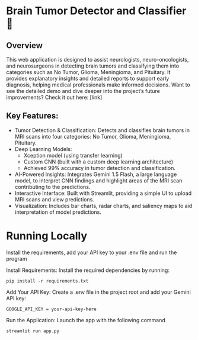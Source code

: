 # Brain Tumor Detector and Classifier 🧠
## Overview
This web application is designed to assist neurologists, neuro-oncologists, and neurosurgeons in detecting brain tumors and classifying them into categories such as No Tumor, Glioma, Meningioma, and Pituitary. It provides explanatory insights and detailed reports to support early diagnosis, helping medical professionals make informed decisions.
Want to see the detailed demo and dive deeper into the project’s future improvements? Check it out here: [link]

## Key Features:
* Tumor Detection & Classification: Detects and classifies brain tumors in MRI scans into four categories: No Tumor, Glioma, Meningioma, Pituitary.
* Deep Learning Models:
    * Xception model (using transfer learning)
    * Custom CNN (built with a custom deep learning architecture)
    * Achieved 99% accuracy in tumor detection and classification.
* AI-Powered Insights: Integrates Gemini 1.5 Flash, a large language model, to interpret CNN findings and highlight areas of the MRI scan contributing to the predictions.
* Interactive Interface: Built with Streamlit, providing a simple UI to upload MRI scans and view predictions.
* Visualization: Includes bar charts, radar charts, and saliency maps to aid interpretation of model predictions.



# Running Locally
Install the requirements, add your API key to your .env file and run the program

Install Requirements: Install the required dependencies by running:
```
pip install -r requirements.txt
```
Add Your API Key: Create a .env file in the project root and add your Gemini API key:
```
GOOGLE_API_KEY = your-api-key-here
```
Run the Application: Launch the app with the following command
```
streamlit run app.py
```
